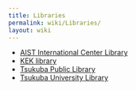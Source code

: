 ```yaml
---
title: Libraries
permalink: wiki/Libraries/
layout: wiki
---
```


-   [AIST International Center
    Library](/wiki/AIST_International_Center_Library "wikilink")
-   [KEK library](/wiki/KEK_library "wikilink")
-   [Tsukuba Public Library](/wiki/Tsukuba_Public_Library "wikilink")
-   [Tsukuba University Library](/wiki/Tsukuba_University_Library "wikilink")


